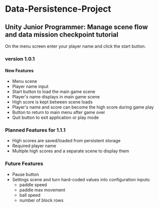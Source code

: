 # Data-Persistence-Project

## Unity Junior Programmer: Manage scene flow and data mission checkpoint tutorial

On the menu screen enter your player name and click the start button.

### version 1.0.1

#### New Features
- Menu scene
- Player name input
- Start button to load the main game scene
- Player's name displays in main game scene
- High score is kept between scene loads
- Player's name and score can become the high score during game play
- Button to return to main menu after game over
- Quit button to exit application or play mode

### Planned Features for 1.1.1
- High scores are saved/loaded from persistent storage
- Required player name
- Multiple high scores and a separate scene to display them

### Future Features
- Pause button
- Settings scene and turn hard-coded values into configuration inputs:
  - paddle speed
  - paddle max movement
  - ball speed
  - number of block rows
